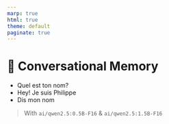 ```yaml
---
marp: true
html: true
theme: default
paginate: true
---
```

<style>
.dodgerblue {
  color: dodgerblue;
}
</style>
# 🤖 Conversational Memory

- Quel est ton nom?
- Hey! Je suis Philippe
- Dis mon nom

> With `ai/qwen2.5:0.5B-F16` & `ai/qwen2.5:1.5B-F16`